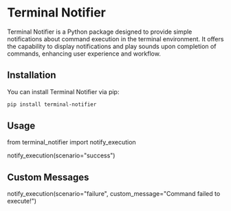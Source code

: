 # Terminal Notifier

Terminal Notifier is a Python package designed to provide simple notifications about command execution in the terminal environment. It offers the capability to display notifications and play sounds upon completion of commands, enhancing user experience and workflow.

## Installation

You can install Terminal Notifier via pip:

```bash
pip install terminal-notifier
```

## Usage

from terminal_notifier import notify_execution

notify_execution(scenario="success")  

## Custom Messages
notify_execution(scenario="failure", custom_message="Command failed to execute!")





